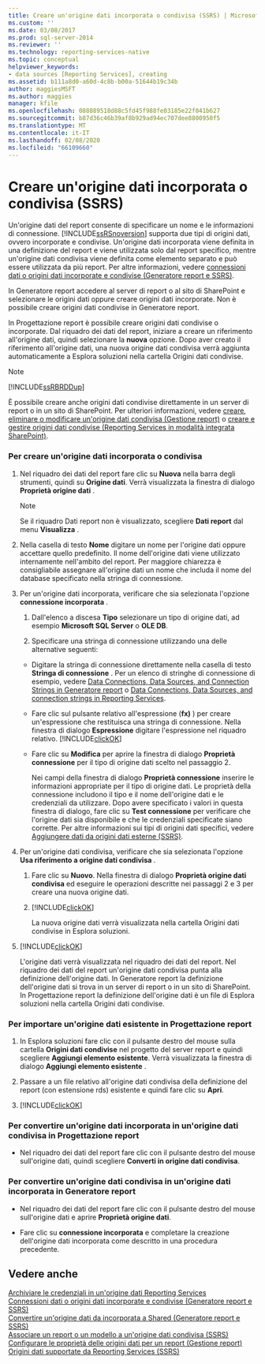 ```yaml
---
title: Creare un'origine dati incorporata o condivisa (SSRS) | Microsoft Docs
ms.custom: ''
ms.date: 03/08/2017
ms.prod: sql-server-2014
ms.reviewer: ''
ms.technology: reporting-services-native
ms.topic: conceptual
helpviewer_keywords:
- data sources [Reporting Services], creating
ms.assetid: b111a8d0-a60d-4c8b-b00a-51644b19c34b
author: maggiesMSFT
ms.author: maggies
manager: kfile
ms.openlocfilehash: 088889518d88c5fd45f988fe03185e22f041b627
ms.sourcegitcommit: b87d36c46b39af8b929ad94ec707dee8800950f5
ms.translationtype: MT
ms.contentlocale: it-IT
ms.lasthandoff: 02/08/2020
ms.locfileid: "66109660"
---
```

# <a name="create-an-embedded-or-shared-data-source-ssrs"></a>Creare un'origine dati incorporata o condivisa (SSRS)
  Un'origine dati del report consente di specificare un nome e le informazioni di connessione. 
  [!INCLUDE[ssRSnoversion](../includes/ssrsnoversion-md.md)] supporta due tipi di origini dati, ovvero incorporate e condivise. Un'origine dati incorporata viene definita in una definizione del report e viene utilizzata solo dal report specifico, mentre un'origine dati condivisa viene definita come elemento separato e può essere utilizzata da più report. Per altre informazioni, vedere [connessioni dati o origini dati incorporate e condivise &#40;Generatore report e SSRS&#41;](../../2014/reporting-services/embedded-and-shared-data-connections-or-data-sources-report-builder-and-ssrs.md).  
  
 In Generatore report accedere al server di report o al sito di SharePoint e selezionare le origini dati oppure creare origini dati incorporate. Non è possibile creare origini dati condivise in Generatore report.  
  
 In Progettazione report è possibile creare origini dati condivise o incorporate. Dal riquadro dei dati del report, iniziare a creare un riferimento all'origine dati, quindi selezionare la **nuova** opzione. Dopo aver creato il riferimento all'origine dati, una nuova origine dati condivisa verrà aggiunta automaticamente a Esplora soluzioni nella cartella Origini dati condivise.  
  
> [!NOTE]  
>  [!INCLUDE[ssRBRDDup](../includes/ssrbrddup-md.md)]  
  
 È possibile creare anche origini dati condivise direttamente in un server di report o in un sito di SharePoint. Per ulteriori informazioni, vedere [creare, eliminare o modificare un'origine dati condivisa &#40;Gestione report&#41;](../../2014/reporting-services/create-delete-or-modify-a-shared-data-source-report-manager.md) o [creare e gestire origini dati condivise &#40;Reporting Services in modalità integrata SharePoint&#41;](../../2014/reporting-services/create-manage-shared-data-sources-reporting-services-sharepoint-integrated-mode.md).  
  
### <a name="to-create-an-embedded-or-shared-data-source"></a>Per creare un'origine dati incorporata o condivisa  
  
1.  Nel riquadro dei dati del report fare clic su **Nuova** nella barra degli strumenti, quindi su **Origine dati**. Verrà visualizzata la finestra di dialogo **Proprietà origine dati** .  
  
    > [!NOTE]  
    >  Se il riquadro Dati report non è visualizzato, scegliere **Dati report** dal menu **Visualizza** .  
  
2.  Nella casella di testo **Nome** digitare un nome per l'origine dati oppure accettare quello predefinito. Il nome dell'origine dati viene utilizzato internamente nell'ambito del report. Per maggiore chiarezza è consigliabile assegnare all'origine dati un nome che includa il nome del database specificato nella stringa di connessione.  
  
3.  Per un'origine dati incorporata, verificare che sia selezionata l'opzione **connessione incorporata** .  
  
    1.  Dall'elenco a discesa **Tipo** selezionare un tipo di origine dati, ad esempio **Microsoft SQL Server** o **OLE DB**.  
  
    2.  Specificare una stringa di connessione utilizzando una delle alternative seguenti:  
  
    -   Digitare la stringa di connessione direttamente nella casella di testo **Stringa di connessione** . Per un elenco di stringhe di connessione di esempio, vedere [Data Connections, Data Sources, and Connection Strings in Generatore report](../../2014/reporting-services/data-connections-data-sources-and-connection-strings-in-report-builder.md) o [Data Connections, Data Sources, and connection strings in Reporting Services](../../2014/reporting-services/data-connections-data-sources-and-connection-strings-in-reporting-services.md).  
  
    -   Fare clic sul pulsante relativo all'espressione (**fx)** ) per creare un'espressione che restituisca una stringa di connessione. Nella finestra di dialogo **Espressione** digitare l'espressione nel riquadro relativo. [!INCLUDE[clickOK](../includes/clickok-md.md)]  
  
    -   Fare clic su **Modifica** per aprire la finestra di dialogo **Proprietà connessione** per il tipo di origine dati scelto nel passaggio 2.  
  
         Nei campi della finestra di dialogo **Proprietà connessione** inserire le informazioni appropriate per il tipo di origine dati. Le proprietà della connessione includono il tipo e il nome dell'origine dati e le credenziali da utilizzare. Dopo avere specificato i valori in questa finestra di dialogo, fare clic su **Test connessione** per verificare che l'origine dati sia disponibile e che le credenziali specificate siano corrette. Per altre informazioni sui tipi di origini dati specifici, vedere [Aggiungere dati da origini dati esterne &#40;SSRS&#41;](report-data/add-data-from-external-data-sources-ssrs.md).  
  
4.  Per un'origine dati condivisa, verificare che sia selezionata l'opzione **Usa riferimento a origine dati condivisa** .  
  
    1.  Fare clic su **Nuovo**. Nella finestra di dialogo **Proprietà origine dati condivisa** ed eseguire le operazioni descritte nei passaggi 2 e 3 per creare una nuova origine dati.  
  
    2.  [!INCLUDE[clickOK](../includes/clickok-md.md)]  
  
         La nuova origine dati verrà visualizzata nella cartella Origini dati condivise in Esplora soluzioni.  
  
5.  [!INCLUDE[clickOK](../includes/clickok-md.md)]  
  
     L'origine dati verrà visualizzata nel riquadro dei dati del report. Nel riquadro dei dati del report un'origine dati condivisa punta alla definizione dell'origine dati. In Generatore report la definizione dell'origine dati si trova in un server di report o in un sito di SharePoint. In Progettazione report la definizione dell'origine dati è un file di Esplora soluzioni nella cartella Origini dati condivise.  
  
### <a name="to-import-an-existing-data-source-in-report-designer"></a>Per importare un'origine dati esistente in Progettazione report  
  
1.  In Esplora soluzioni fare clic con il pulsante destro del mouse sulla cartella **Origini dati condivise** nel progetto del server report e quindi scegliere **Aggiungi elemento esistente**. Verrà visualizzata la finestra di dialogo **Aggiungi elemento esistente** .  
  
2.  Passare a un file relativo all'origine dati condivisa della definizione del report (con estensione rds) esistente e quindi fare clic su **Apri**.  
  
3.  [!INCLUDE[clickOK](../includes/clickok-md.md)]  
  
### <a name="to-convert-an-embedded-data-source-to-a-shared-data-source-in-report-designer"></a>Per convertire un'origine dati incorporata in un'origine dati condivisa in Progettazione report  
  
-   Nel riquadro dei dati del report fare clic con il pulsante destro del mouse sull'origine dati, quindi scegliere **Converti in origine dati condivisa**.  
  
### <a name="to-convert-a-shared-data-source-to-an-embedded-data-source-in-report-builder"></a>Per convertire un'origine dati condivisa in un'origine dati incorporata in Generatore report  
  
-   Nel riquadro dei dati del report fare clic con il pulsante destro del mouse sull'origine dati e aprire **Proprietà origine dati**.  
  
-   Fare clic su **connessione incorporata** e completare la creazione dell'origine dati incorporata come descritto in una procedura precedente.  
  
## <a name="see-also"></a>Vedere anche  
 [Archiviare le credenziali in un'origine dati Reporting Services](report-data/store-credentials-in-a-reporting-services-data-source.md)   
 [Connessioni dati o origini dati incorporate e condivise &#40;Generatore report e SSRS&#41;](../../2014/reporting-services/embedded-and-shared-data-connections-or-data-sources-report-builder-and-ssrs.md)   
 [Convertire un'origine dati da incorporata a Shared &#40;Generatore report e SSRS&#41;](report-data/convert-data-sources-report-builder-and-ssrs.md)   
 [Associare un report o un modello a un'origine dati condivisa &#40;SSRS&#41;](report-data/bind-a-report-or-model-to-a-shared-data-source-ssrs.md)   
 [Configurare le proprietà delle origini dati per un report &#40;Gestione report&#41;](report-data/configure-data-source-properties-for-a-report-report-manager.md)   
 [Origini dati supportate da Reporting Services &#40;SSRS&#41;](create-deploy-and-manage-mobile-and-paginated-reports.md)  
  
  
